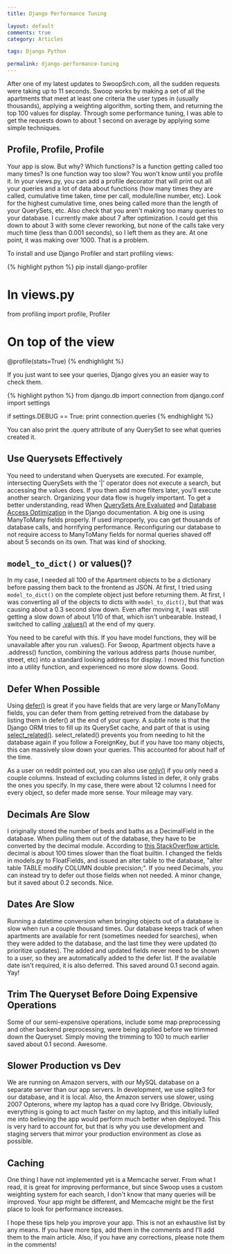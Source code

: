 ```yaml
---
title: Django Performance Tuning

layout: default
comments: true
category: Articles

tags: Django Python

permalink: django-performance-tuning
---
```

After one of my latest updates to SwoopSrch.com, all the sudden requests
were taking up to 11 seconds. Swoop works by making a set of all the
apartments that meet at least one criteria the user types in (usually
thousands), applying a weighting algorithm, sorting them, and returning
the top 100 values for display. Through some performance tuning, I was
able to get the requests down to about 1 second on average by applying
some simple techniques.

<!--more-->

Profile, Profile, Profile
-------------------------

Your app is slow. But why? Which functions? Is a function getting called
too many times? Is one function way too slow? You won't know until you
profile it. In your views.py, you can add a profile decorator that will
print out all your queries and a lot of data about functions (how many
times they are called, cumulative time taken, time per call, module/line
number, etc). Look for the highest cumulative time, ones being called
more than the length of your QuerySets, etc. Also check that you aren't
making too many queries to your database. I currently make about 7 after
optimization. I could get this down to about 3 with some clever
reworking, but none of the calls take very much time (less than 0.001
seconds), so I left them as they are. At one point, it was making over
1000. That is a problem.

To install and use Django Profiler and start profiling views:

{% highlight python %}
pip install django-profiler

# In views.py
from profiling import profile, Profiler

# On top of the view
@profile(stats=True)
{% endhighlight %}

If you just want to see your queries, Django gives you an easier way to
check them.

{% highlight python %}
from django.db import connection
from django.conf import settings

if settings.DEBUG == True:
    print connection.queries
{% endhighlight %}

You can also print the .query attribute of any QuerySet to see what
queries created it.

Use Querysets Effectively
-------------------------

You need to understand when Querysets are executed. For example,
intersecting QuerySets with the '|' operator does not execute a search,
but accessing the values does. If you then add more filters later,
you'll execute another search. Organizing your data flow is hugely
important. To get a better understanding, read When [QuerySets Are
Evaluated](https://docs.djangoproject.com/en/1.1/ref/models/querysets/#when-querysets-are-evaluated)
and [Database Access
Optimization](https://docs.djangoproject.com/en/1.1/topics/db/optimization/)
in the Django documentation. A big one is using ManyToMany fields
properly. If used improperly, you can get thousands of database calls,
and horrifying performance. Reconfiguring our database to not require
access to ManyToMany fields for normal queries shaved off about 5
seconds on its own. That was kind of shocking.

`model_to_dict()` or values()?
------------------------------

In my case, I needed all 100 of the Apartment objects to be a dictionary
before passing them back to the frontend as JSON. At first, I tried
using `model_to_dict()` on the complete object just before returning
them. At first, I was converting all of the objects to dicts with
`model_to_dict()`, but that was causing about a 0.3 second slow down.
Even after moving it, I was still getting a slow down of about 1/10 of
that, which isn't unbearable. Instead, I switched to calling
[.values()](https://docs.djangoproject.com/en/dev/ref/models/querysets/#django.db.models.query.QuerySet.values)
at the end of my query.

You need to be careful with this. If you have model functions, they will
be unavailable after you run .values(). For Swoop, Apartment objects
have a .address() function, combining the various address parts (house
number, street, etc) into a standard looking address for display. I
moved this function into a utility function, and experienced no more
slow downs. Good.

Defer When Possible
-------------------

Using
[defer()](https://docs.djangoproject.com/en/dev/ref/models/querysets/#django.db.models.query.QuerySet.defer)
is great if you have fields that are very large or ManyToMany fields,
you can defer them from getting retreived from the database by listing
them in defer() at the end of your query. A subtle note is that the
Django ORM tries to fill up its QuerySet cache, and part of that is
using
[select_related()](https://docs.djangoproject.com/en/dev/ref/models/querysets/#select-related).
select_related() prevents you from needing to hit the database again if
you follow a ForeignKey, but if you have too many objects, this can
massively slow down your queries. This accounted for about half of the
time.

As a user on reddit pointed out, you can also use
[only()](https://docs.djangoproject.com/en/dev/ref/models/querysets/#django.db.models.query.QuerySet.only)
if you only need a couple columns. Instead of excluding columns listed
in defer, it only grabs the ones you specify. In my case, there were
about 12 columns I need for every object, so defer made more sense. Your
mileage may vary.

Decimals Are Slow
-----------------

I originally stored the number of beds and baths as a DecimalField in
the database. When pulling them out of the database, they have to be
converted by the decimal module. According to [this StackOverflow
article](http://stackoverflow.com/questions/195116/python-decimal),
decimal is about 100 times slower than the float builtin. I changed the
fields in models.py to FloatFields, and issued an alter table to the
database, "alter table TABLE modify COLUMN double precision;". If you
need Decimals, you can instead try to defer out those fields when not
needed. A minor change, but it saved about 0.2 seconds. Nice.

Dates Are Slow
--------------

Running a datetime conversion when bringing objects out of a database is
slow when run a couple thousand times. Our database keeps track of when
apartments are available for rent (sometimes needed for searches), when
they were added to the database, and the last time they were updated (to
prioritize updates). The added and updated fields never need to be shown
to a user, so they are automatically added to the defer list. If the
available date isn't required, it is also deferred. This saved around
0.1 second again. Yay!

Trim The Queryset Before Doing Expensive Operations
---------------------------------------------------

Some of our semi-expensive operations, include some map preprocessing
and other backend preprocessing, were being applied before we trimmed
down the Queryset. Simply moving the trimming to 100 to much earlier
saved about 0.1 second. Awesome.

Slower Production vs Dev
------------------------

We are running on Amazon servers, with our MySQL database on a separate
server than our app servers. In development, we use sqlite3 for our
database, and it is local. Also, the Amazon servers use slower, using
2007 Opterons, where my laptop has a quad core Ivy Bridge. Obviously,
everything is going to act much faster on my laptop, and this initially
lulled me into believing the app would perform much better when
deployed. This is very hard to account for, but that is why you use
development and staging servers that mirror your production environment
as close as possible.

Caching
-------

One thing I have not implemented yet is a Memcache server. From what I
read, it is great for improving performance, but since Swoop uses a
custom weighting system for each search, I don't know that many queries
will be improved. Your app might be different, and Memcache might be the
first place to look for performance increases.

I hope these tips help you improve your app. This is not an exhaustive
list by any means. If you have more tips, add them in the comments and
I'll add them to the main article. Also, if you have any corrections,
please note them in the comments!
